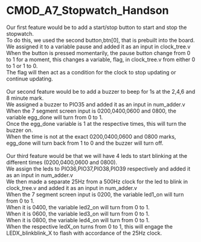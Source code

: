 # CMOD_A7_Stopwatch_Handson
Our first feature would be to add a start/stop button to start and stop the stopwatch.<br/>
To do this, we used the second button,btn[0], that is prebuilt into the board.<br/>
We assigned it to a variable pause and added it as an input in clock_tree.v <br/>
When the button is pressed momentarily, the pause button change from 0 to 1 for a moment, this changes a variable, flag, in clock_tree.v from either 0 to 1 or 1 to 0. <br/>
The flag will then act as a condition for the clock to stop updating or continue updating.<br/>
          <br/>
Our second feature would be to add a buzzer to beep for 1s at the 2,4,6 and 8 minute mark.<br/>
We assigned a buzzer to PIO35 and added it as an input in num_adder.v <br/>
When the 7 segment screen input is 0200,0400,0600 and 0800, the variable egg_done will turn from 0 to 1.<br/>
Once the egg_done variable is 1 at the respective times, this will turn the buzzer on.<br/>
When the time is not at the exact 0200,0400,0600 and 0800 marks, egg_done will turn back from 1 to 0 and the buzzer will turn off.<br/>
          <br/>
Our third feature would be that we will have 4 leds to start blinking at the different times (0200,0400,0600 and 0800).<br/>
We assign the leds to PIO36,PIO37,PIO38,PIO39 respectively and added it as an input in num_adder.v <br/>
We then made a separate 25Hz from a 500Hz clock for the led to blink in clock_tree.v and added it as an input in num_adder.v <br/>
When the 7 segment screen input is 0200, the variable led1_on will turn from 0 to 1. <br/>
When it is 0400, the variable led2_on will turn from 0 to 1. <br/>
When it is 0600, the variable led3_on will turn from 0 to 1. <br/>
When it is 0800, the variable led4_on will turn from 0 to 1. <br/>
When the respective ledX_on turns from 0 to 1, this will engage the LEDX_blinkblink_X to flash with accordance of the 25Hz clock. <br/>
